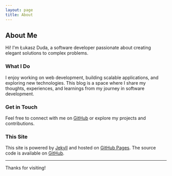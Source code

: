 ```yaml
---
layout: page
title: About
---
```


## About Me

Hi! I'm Łukasz Duda, a software developer passionate about creating elegant solutions to complex problems.

### What I Do

I enjoy working on web development, building scalable applications, and exploring new technologies. This blog is a space where I share my thoughts, experiences, and learnings from my journey in software development.

### Get in Touch

Feel free to connect with me on [GitHub](https://github.com/lukaszduda) or explore my projects and contributions.

### This Site

This site is powered by [Jekyll](https://jekyllrb.com/) and hosted on [GitHub Pages](https://pages.github.com/). The source code is available on [GitHub](https://github.com/lukaszduda/lukaszduda.github.io).

---

Thanks for visiting!
